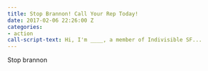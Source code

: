 ```yaml
---
title: Stop Brannon! Call Your Rep Today!
date: 2017-02-06 22:26:00 Z
categories:
- action
call-script-text: Hi, I'm ____, a member of Indivisible SF...
---
```


Stop brannon